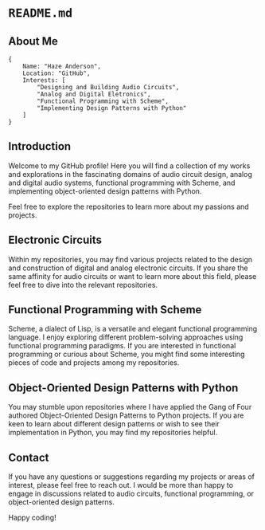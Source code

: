 # `README.md`

## About Me

```plaintext
{
    Name: "Haze Anderson",
    Location: "GitHub",
    Interests: [
        "Designing and Building Audio Circuits",
        "Analog and Digital Eletronics",
        "Functional Programming with Scheme",
        "Implementing Design Patterns with Python"
    ]
}
```

## Introduction

Welcome to my GitHub profile! Here you will find a collection of my works and explorations in the fascinating domains of audio circuit design, analog and digital audio systems, functional programming with Scheme, and implementing object-oriented design patterns with Python.

Feel free to explore the repositories to learn more about my passions and projects.

## Electronic Circuits

Within my repositories, you may find various projects related to the design and construction of digital and analog electronic circuits. If you share the same affinity for audio circuits or want to learn more about this field, please feel free to dive into the relevant repositories.

## Functional Programming with Scheme

Scheme, a dialect of Lisp, is a versatile and elegant functional programming language. I enjoy exploring different problem-solving approaches using functional programming paradigms. If you are interested in functional programming or curious about Scheme, you might find some interesting pieces of code and projects among my repositories.

## Object-Oriented Design Patterns with Python

You may stumble upon repositories where I have applied the Gang of Four authored Object-Oriented Design Patterns to Python projects. If you are keen to learn about different design patterns or wish to see their implementation in Python, you may find my repositories helpful.

## Contact

If you have any questions or suggestions regarding my projects or areas of interest, please feel free to reach out. I would be more than happy to engage in discussions related to audio circuits, functional programming, or object-oriented design patterns.

Happy coding!
